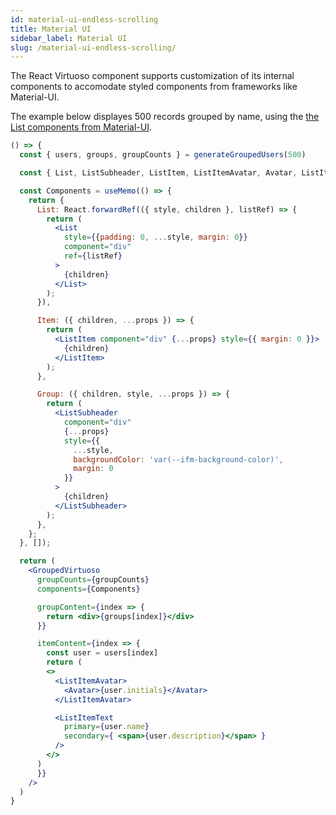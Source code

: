```yaml
---
id: material-ui-endless-scrolling
title: Material UI
sidebar_label: Material UI
slug: /material-ui-endless-scrolling/
---
```


The React Virtuoso component supports customization of its internal components to accomodate styled components from frameworks like Material-UI. 

The example below displayes 500 records grouped by name, using the [the List components from Material-UI](https://material-ui.com/components/lists/).

```jsx live
() => {
  const { users, groups, groupCounts } = generateGroupedUsers(500)

  const { List, ListSubheader, ListItem, ListItemAvatar, Avatar, ListItemText } = MaterialUI;

  const Components = useMemo(() => {
    return {
      List: React.forwardRef(({ style, children }, listRef) => {
        return (
          <List
            style={{padding: 0, ...style, margin: 0}}
            component="div"
            ref={listRef}
          >
            {children}
          </List>
        );
      }),

      Item: ({ children, ...props }) => {
        return (
          <ListItem component="div" {...props} style={{ margin: 0 }}>
            {children}
          </ListItem>
        );
      },

      Group: ({ children, style, ...props }) => {
        return (
          <ListSubheader
            component="div"
            {...props}
            style={{
              ...style,
              backgroundColor: 'var(--ifm-background-color)',
              margin: 0
            }}
          >
            {children}
          </ListSubheader>
        );
      },
    };
  }, []);

  return (
    <GroupedVirtuoso
      groupCounts={groupCounts}
      components={Components}

      groupContent={index => {
        return <div>{groups[index]}</div>
      }}

      itemContent={index => {
        const user = users[index]
        return (
        <>
          <ListItemAvatar>
            <Avatar>{user.initials}</Avatar>
          </ListItemAvatar>

          <ListItemText
            primary={user.name}
            secondary={ <span>{user.description}</span> }
          />
        </>
      )
      }}
    />
  )
}
```
